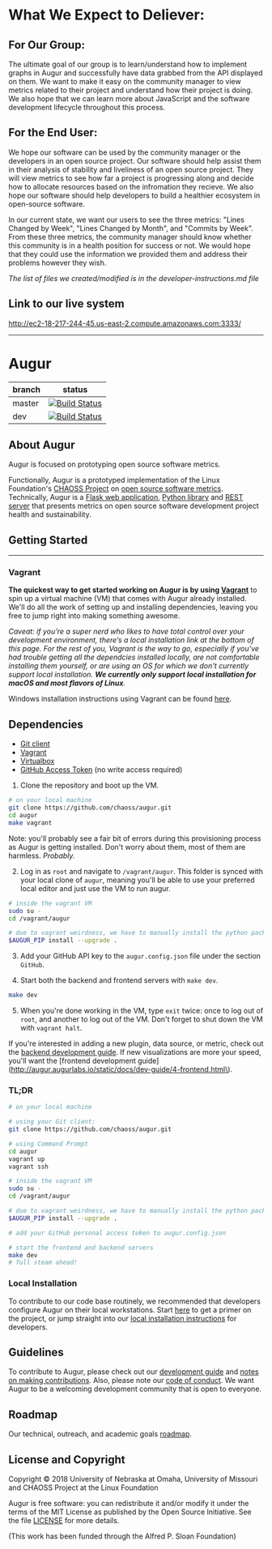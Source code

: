 # What We Expect to Deliever:

## For Our Group:

The ultimate goal of our group is to learn/understand how to implement graphs in Augur and successfully have data grabbed from the API displayed on them. We want to make it easy on the community manager to view metrics related to their project and understand how their project is doing. We also hope that we can learn more about JavaScript and the software development lifecycle throughout this process.

 ## For the End User:

We hope our software can be used by the community manager or the developers in an open source project. Our software should help assist them in their analysis of stability and liveliness of an open source project. They will view metrics to see how far a project is progressing along and decide how to allocate resources based on the infromation they recieve. We also hope our software should help developers to build a healthier ecosystem in open-source software.

In our current state, we want our users to see the three metrics: "Lines Changed by Week", "Lines Changed by Month", and "Commits by Week". From these three metrics, the community manager should know whether this community is in a health position for success or not. We would hope that they could use the information we provided them and address their problems however they wish.

*The list of files we created/modified is in the developer-instructions.md file*

## Link to our live system

http://ec2-18-217-244-45.us-east-2.compute.amazonaws.com:3333/


----------------------------------------------------------------------------------------------

# Augur

branch | status
   --- | ---
master | [![Build Status](https://travis-ci.org/chaoss/augur.svg?branch=master)](https://travis-ci.org/chaoss/augur)
   dev | [![Build Status](https://travis-ci.org/chaoss/augur.svg?branch=dev)](https://travis-ci.org/chaoss/augur)

## About Augur

Augur is focused on prototyping open source software metrics. 

Functionally, Augur is a prototyped implementation of the Linux Foundation's [CHAOSS Project](http://chaoss.community) on [open source software metrics](https://github.com/chaoss/metrics). Technically, Augur is a [Flask web application](http://augurlabs.io), [Python library](http://augur.augurlabs.io/static/docs/) and [REST server](http://augur.augurlabs.io/static/api_docs/) that presents metrics on open source software development project health and sustainability. 


## Getting Started 
-------------------
### Vagrant
**The quickest way to get started working on Augur is by using [Vagrant](https://www.vagrantup.com/)** to spin up a virtual machine (VM) that comes with Augur already installed. We'll do all the work of setting up and installing dependencies, leaving you free to jump right into making something awesome. 

*Caveat: if you’re a super nerd who likes to have total control over your development environment, there’s a local installation link at the bottom of this page. For the rest of you, Vagrant is the way to go, especially if you've had trouble getting all the dependcies installed locally, are not comfortable installing them yourself, or are using an OS for which we don't currently support local installation. **We currently only support local installation for macOS and most flavors of Linux**.*

Windows installation instructions using Vagrant can be found [here](docs/python/source/windows-install.md).

Dependencies
------------

-   [Git
    client](https://git-scm.com/book/en/v2/Getting-Started-Installing-Git)
-   [Vagrant](https://www.vagrantup.com/)
-   [Virtualbox](https://www.virtualbox.org/)
-   [GitHub Access Token](https://github.com/settings/tokens) (no write
    access required)

1. Clone the repository and boot up the VM.

```bash
# on your local machine
git clone https://github.com/chaoss/augur.git
cd augur
make vagrant
```

Note: you'll probably see a fair bit of errors during this provisioning process as Augur is getting installed. Don't worry about them, most of them are harmless. *Probably.*

2. Log in as `root` and navigate to `/vagrant/augur`. This folder is synced with your local clone of `augur`, meaning you'll be able to use your preferred local editor and just use the VM to run augur.  
```bash
# inside the vagrant VM
sudo su -
cd /vagrant/augur

# due to vagrant weirdness, we have to manually install the python packagew (this might take a while)
$AUGUR_PIP install --upgrade .
```

3. Add your GitHub API key to the `augur.config.json` file under the
section `GitHub`. 

4. Start both the backend and frontend servers with `make dev`.

```bash
make dev
```

5. When you're done working in the VM, type `exit` twice: once to log out of `root`, and another to log out of the VM. Don't forget to shut down the VM with `vagrant halt`.

If you're interested in adding a new plugin, data source, or metric, check out the [backend development guide](http://augur.augurlabs.io/static/docs/dev-guide/3-backend.html). If new visualizations are more your speed, you'll want the [frontend development guide](http://augur.augurlabs.io/static/docs/dev-guide/4-frontend.html\).

### TL;DR

```bash
# on your local machine

# using your Git client: 
git clone https://github.com/chaoss/augur.git

# using Command Prompt
cd augur
vagrant up
vagrant ssh

# inside the vagrant VM
sudo su -
cd /vagrant/augur

# due to vagrant weirdness, we have to manually install the python packages
$AUGUR_PIP install --upgrade .

# add your GitHub personal access token to augur.config.json

# start the frontend and backend servers
make dev
# full steam ahead!
```

### Local Installation
To contribute to our code base routinely, we recommended that developers configure Augur on their local workstations. Start [here](http://augur.augurlabs.io/static/docs/dev-guide/1-overview.html) to get a primer on the project, or jump straight into our [local installation instructions](http://augur.augurlabs.io/static/docs/dev-guide/2-install.html) for developers.

## Guidelines
To contribute to Augur, please check out our [development guide](http://augur.augurlabs.io/static/docs/dev-guide/1-overview.html) and [notes on making contributions](CONTRIBUTING.md). Also, please note our [code of conduct](CODE_OF_CONDUCT.md). We want Augur to be a welcoming development community that is open to everyone. 

## Roadmap
Our technical, outreach, and academic goals [roadmap](https://github.com/chaoss/augur/wiki/Release-Schedule).

## License and Copyright
Copyright © 2018 University of Nebraska at Omaha, University of Missouri and CHAOSS Project at the Linux Foundation

Augur is free software: you can redistribute it and/or modify it under the terms of the MIT License as published by the Open Source Initiative. See the file [LICENSE](LICENSE) for more details.

(This work has been funded through the Alfred P. Sloan Foundation)
